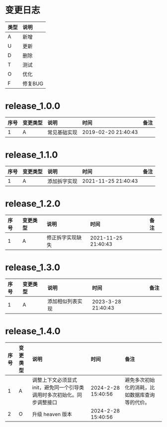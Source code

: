 # 变更日志

| 类型 | 说明 |
|:----|:----|
| A | 新增 |
| U | 更新 |
| D | 删除 |
| T | 测试 |
| O | 优化 |
| F | 修复BUG |

# release_1.0.0

| 序号 | 变更类型 | 说明 | 时间 | 备注 |
|:---|:---|:---|:---|:--|
| 1 | A | 常见基础实现 | 2019-02-20 21:40:43 | |


# release_1.1.0

| 序号 | 变更类型 | 说明 | 时间 | 备注 |
|:---|:---|:---|:---|:--|
| 1 | A | 添加拆字实现 | 2021-11-25 21:40:43 | |

# release_1.2.0

| 序号 | 变更类型 | 说明 | 时间 | 备注 |
|:---|:---|:---|:---|:--|
| 1 | A | 修正拆字实现缺失 | 2021-11-25 21:40:43 | |

# release_1.3.0

| 序号 | 变更类型 | 说明 | 时间 | 备注 |
|:---|:---|:---|:---|:--|
| 1 | A | 添加相似列表实现 | 2023-3-28 21:40:43 | |

# release_1.4.0

| 序号 | 变更类型 | 说明                                     | 时间                 | 备注                      |
|:---|:-----|:---------------------------------------|:-------------------|:------------------------|
| 1  | A    | 调整上下文必须显式 init，避免同一个引导类调用时多次初始化。同步调整接口 | 2024-2-28 15:40:56 | 避免多次初始化的消耗，比如数据库查询等的代价。 |
| 2  | O    | 升级 heaven 版本                           | 2024-2-28 15:40:56 |  |